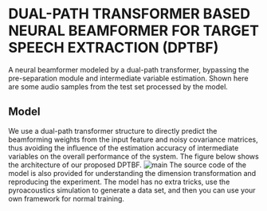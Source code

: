 # DUAL-PATH TRANSFORMER BASED NEURAL BEAMFORMER FOR TARGET SPEECH EXTRACTION (DPTBF)
A neural beamformer modeled by a dual-path transformer, bypassing the pre-separation module and intermediate variable estimation.
Shown here are some audio samples from the test set processed by the model.

## Model
We use a dual-path transformer structure to directly predict the beamforming weights from the input feature and noisy covariance matrices, thus avoiding the influence of the estimation accuracy of intermediate variables on the overall performance of the system.
The figure below shows the architecture of our proposed DPTBF.
![main](https://github.com/Aworselife/DPTBF/assets/39001332/4b4bc272-17fc-4a6a-9f78-5b074ea11b1b)
The source code of the model is also provided for understanding the dimension transformation and reproducing the experiment.
The model has no extra tricks, use the pyroacoustics simulation to generate a data set, and then you can use your own framework for normal training.
